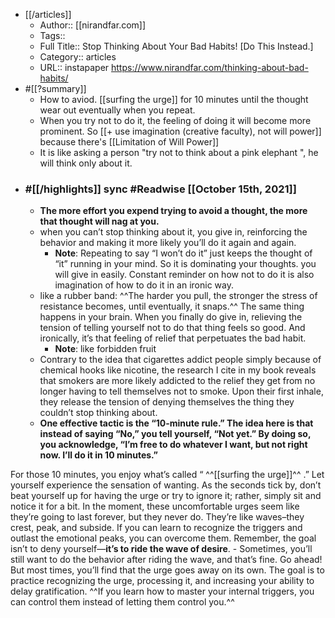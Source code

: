 - [[/articles]]
    - Author:: [[nirandfar.com]]
    - Tags::
    - Full Title:: Stop Thinking About Your Bad Habits! [Do This Instead.]
    - Category:: articles
    - URL:: instapaper https://www.nirandfar.com/thinking-about-bad-habits/
- #[[?summary]]
    - How to aviod. [[surfing the urge]] for 10 minutes until the thought wear out eventually when you repeat.
    - When you try not to do it, the feeling of doing it will become more prominent. So [[+ use imagination (creative faculty), not will power]] because there's [[Limitation of Will Power]]
    - It is like asking a person "try not to think about a pink elephant ", he will think only about it.
- ### #[[/highlights]] sync #Readwise [[October 15th, 2021]]
    - **The more effort you expend trying to avoid a thought, the more that thought will nag at you.**
    - when you can’t stop thinking about it, you give in, reinforcing the behavior and making it more likely you’ll do it again and again.
        - **Note**: Repeating to say “I won’t do it” just keeps the thought of “it” running in your mind. So it is dominating your thoughts. you will give in easily. Constant reminder on how not to do it is also imagination of how to do it in an ironic way.
    - like a rubber band: ^^The harder you pull, the stronger the stress of resistance becomes, until eventually, it snaps.^^ The same thing happens in your brain. When you finally do give in, relieving the tension of telling yourself not to do that thing feels so good. And ironically, it’s that feeling of relief that perpetuates the bad habit.
        - **Note**: like forbidden fruit
    - Contrary to the idea that cigarettes addict people simply because of chemical hooks like nicotine, the research I cite in my book reveals that smokers are more likely addicted to the relief they get from no longer having to tell themselves not to smoke. Upon their first inhale, they release the tension of denying themselves the thing they couldn’t stop thinking about.
    - **One effective tactic is the “10-minute rule.” The idea here is that instead of saying “No,” you tell yourself, “Not yet.” By doing so, you acknowledge, “I’m free to do whatever I want, but not right now. I’ll do it in 10 minutes.”**

For those 10 minutes, you enjoy what’s called “ ^^[[surfing the urge]]^^ .” Let yourself experience the sensation of wanting. As the seconds tick by, don’t beat yourself up for having the urge or try to ignore it; rather, simply sit and notice it for a bit. In the moment, these uncomfortable urges seem like they’re going to last forever, but they never do. They’re like waves–they crest, peak, and subside. If you can learn to recognize the triggers and outlast the emotional peaks, you can overcome them. Remember, the goal isn’t to deny yourself—**it’s to ride the wave of desire**.
    - Sometimes, you’ll still want to do the behavior after riding the wave, and that’s fine. Go ahead! But most times, you’ll find that the urge goes away on its own. The goal is to practice recognizing the urge, processing it, and increasing your ability to delay gratification. ^^If you learn how to master your internal triggers, you can control them instead of letting them control you.^^

